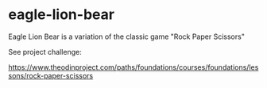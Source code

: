 # eagle-lion-bear
Eagle Lion Bear is a variation of the classic game "Rock Paper Scissors"

See project challenge:

https://www.theodinproject.com/paths/foundations/courses/foundations/lessons/rock-paper-scissors
